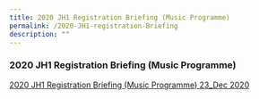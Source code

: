 ```yaml
---
title: 2020 JH1 Registration Briefing (Music Programme)
permalink: /2020-JH1-registration-Briefing
description: ""
---
```

### 2020 JH1 Registration Briefing (Music Programme)

[2020 JH1 Registration Briefing (Music Programme) 23_Dec 2020](/files/music.pdf)
